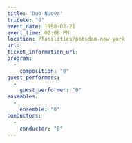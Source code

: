 ```yaml
---
title: 'Duo Nuova'
tribute: "0"
event_date: 1998-02-21
event_time: 02:08 PM
location: /facilities/potsdam-new-york
url: 
ticket_information_url: 
program: 
  -
    composition: "0"
guest_performers: 
  -
    guest_performer: "0"
ensembles: 
  -
    ensemble: "0"
conductors: 
  -
    conductor: "0"
---
```

